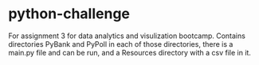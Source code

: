 # python-challenge
For assignment 3 for data analytics and visulization bootcamp.
Contains directories PyBank and PyPoll
in each of those directories, there is a main.py file and can be run, and a Resources directory with a csv file in it.
